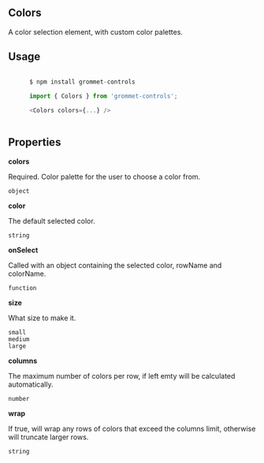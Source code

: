 ## Colors
A color selection element, with custom color palettes.
      

## Usage

```javascript

      $ npm install grommet-controls
 
      import { Colors } from 'grommet-controls';

      <Colors colors={...} />
    
```

## Properties

**colors**

Required. Color palette for the user to choose a color from.

```
object
```

**color**

The default selected color.

```
string
```

**onSelect**

Called with an object containing the selected color, rowName and colorName.

```
function
```

**size**

What size to make it.

```
small
medium
large
```

**columns**

The maximum number of colors per row, if left emty will be calculated automatically.

```
number
```

**wrap**

If true, will wrap any rows of colors that exceed the columns limit, otherwise will truncate larger rows.

```
string
```
  